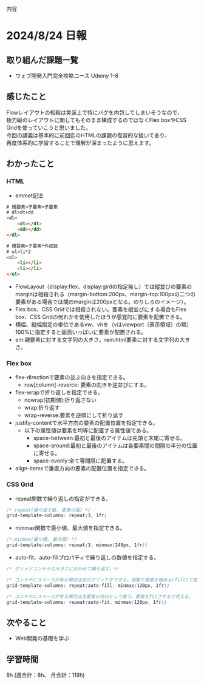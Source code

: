 内容
# 2024/8/24 日報
## 取り組んだ課題一覧
+ ウェブ開発入門完全攻略コース Udemy 1-8

## 感じたこと
Flowレイアウトの相殺は実装上で特にバグを内包してしまいそうなので、  
極力縦のレイアウトに関してもそのまま構成するのではなくFlex boxやCSS Gridを使っていこうと思いました。  
今回の講義は基本的に前回迄のHTMLの課題の復習的な扱いであり、  
再度体系的に学習することで理解が深まったように思えます。  

## わかったこと

### HTML
+ emmet記法
```html
# 親要素>子要素+子要素
# dl>dt+dd
<dl>
    <dt></dt>
    <dd></dd>
</dl>

# 親要素>子要素*作成数
# ul>li*2
<ul>
    <li></li>
    <li></li>
</ul>
``` 
+ FlowLayout（display:flex、display:girdの指定無し）では縦並びの要素のmarginは相殺される（margin-bottom:200px、margin-top:100pxの二つの要素がある場合では間のmarginは200pxとなる。のりしろのイメージ）。
+ Flex box、CSS Gridでは相殺されない。要素を縦並びにする場合もFlex box、CSS Gridの何れかを使用したほうが感覚的に要素を配置できる。
+ 横幅、縦幅指定の単位であるvw、vhを（vはviewport（表示領域）の略）100%に指定すると画面いっぱいに要素が配置される。
+ em:親要素に対する文字列の大きさ。rem:html要素に対する文字列の大きさ。

### Flex box
+ flex-directionで要素の並ぶ向きを指定できる。
    + row[column]-reverce:  要素の向きを逆並びにする。
+ flex-wrapで折り返しを指定できる。
    + nowrap(初期値):折り返さない
    + wrap:折り返す
    + wrap-reverse:要素を逆順にして折り返す
+ justify-contentで水平方向の要素の配置位置を指定できる。
    + 以下の属性値は要素を均等に配置する属性値である。
        + space-between:最初と最後のアイテムは先頭と末尾に寄せる。
        + space-around:最初と最後のアイテムは各要素間の間隔の半分の位置に寄せる。
        + space-evenly:全て等間隔に配置する。
+ align-itemsで垂直方向の要素の配置位置を指定できる。

### CSS Grid
+ repeat関数で繰り返しの指定ができる。
``` css
/* repeat(繰り返す数, 要素の幅) */
grid-template-columns: repeat(3, 1fr)
```
+ minmax関数で最小値、最大値を指定できる。
```css
/*.minmax(最小値, 最大値) */
grid-template-columns: repeat(3, minmax(240px, 1fr))
```
+ auto-fit、auto-fillプロパティで繰り返しの数値を指定する。
```css
/* グリッドコンテナの大きさに合わせて繰り返す。*/

/* コンテナにスペースが余る場合は空のグリッドができる。自動で要素を埋める(fill)で覚える  */
grid-template-columns: repeat(auto-fill, minmax(120px, 1fr))

/* コンテナにスペースが余る場合は各要素の余白として扱う。要素をfitさせるで覚える。  */
grid-template-columns: repeat(auto-fit, minmax(120px, 1fr))

```

## 次やること
+ Web開発の基礎を学ぶ

## 学習時間
8h (週合計：8h、 月合計：119h)